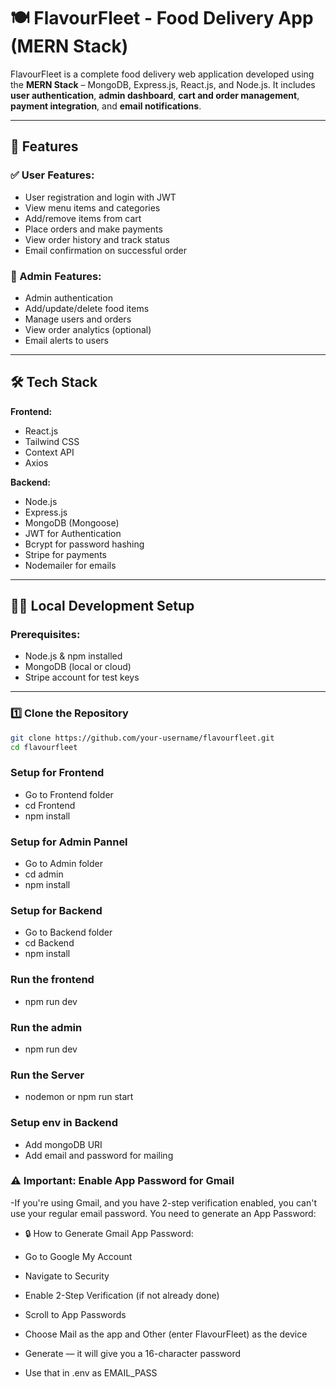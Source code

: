 # 🍽️ FlavourFleet - Food Delivery App (MERN Stack)

FlavourFleet is a complete food delivery web application developed using the **MERN Stack** – MongoDB, Express.js, React.js, and Node.js. It includes **user authentication**, **admin dashboard**, **cart and order management**, **payment integration**, and **email notifications**.

---

## 🚀 Features

### ✅ User Features:
- User registration and login with JWT
- View menu items and categories
- Add/remove items from cart
- Place orders and make payments
- View order history and track status
- Email confirmation on successful order

### 🔐 Admin Features:
- Admin authentication
- Add/update/delete food items
- Manage users and orders
- View order analytics (optional)
- Email alerts to users

---

## 🛠️ Tech Stack

**Frontend:**
- React.js
- Tailwind CSS
- Context API
- Axios

**Backend:**
- Node.js
- Express.js
- MongoDB (Mongoose)
- JWT for Authentication
- Bcrypt for password hashing
- Stripe for payments
- Nodemailer for emails

---

## 🧑‍💻 Local Development Setup

### Prerequisites:
- Node.js & npm installed
- MongoDB (local or cloud)
- Stripe account for test keys

---

### 1️⃣ Clone the Repository

```bash
git clone https://github.com/your-username/flavourfleet.git
cd flavourfleet
```

### Setup for Frontend
- Go to Frontend folder
- cd Frontend
- npm install

### Setup for Admin Pannel
- Go to Admin folder
- cd admin
- npm install
  
### Setup for Backend
- Go to Backend folder
- cd Backend
- npm install

### Run the frontend
- npm run dev

### Run the admin
- npm run dev
  
### Run the Server
- nodemon or npm run start

### Setup env in Backend
- Add mongoDB URI
- Add email and password for mailing

### ⚠️ Important: Enable App Password for Gmail
-If you're using Gmail, and you have 2-step verification enabled, you can't use your regular email password. You need to generate an App Password:

- 🔒 How to Generate Gmail App Password:
- Go to Google My Account

- Navigate to Security

- Enable 2-Step Verification (if not already done)

- Scroll to App Passwords

- Choose Mail as the app and Other (enter FlavourFleet) as the device

- Generate — it will give you a 16-character password

- Use that in .env as EMAIL_PASS
